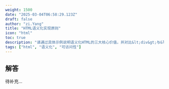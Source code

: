 ```yaml
---
weight: 1500
date: "2025-03-04T06:58:29.123Z"
draft: false
author: "zi.Yang"
title: "HTML语义化实现原则"
icon: "html"
toc: true
description: "请通过具体示例说明语义化HTML的三大核心价值，并对比&lt;div&gt;与&lt;article&gt;、&lt;b&gt;与&lt;strong&gt;、&lt;i&gt;与&lt;em&gt;等标签的语义差异及其对无障碍访问的影响。"
tags: ["html", "语义化", "可访问性"]
---
```


## 解答

待补充...
